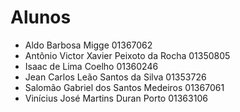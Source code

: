 # Alunos

* Aldo Barbosa Migge    01367062
* Antônio Victor Xavier Peixoto da Rocha    01350805
* Isaac de Lima Coelho    01360246
* Jean Carlos Leão Santos da Silva    01353726
* Salomão Gabriel dos Santos Medeiros    01367061
* Vinícius José Martins Duran Porto    01363106


